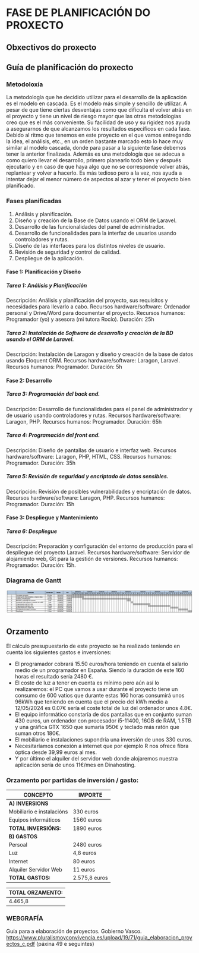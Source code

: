 # FASE DE PLANIFICACIÓN DO PROXECTO

## Obxectivos do proxecto

## Guía de planificación do proxecto

### Metodoloxía

La metodología que he decidido utilizar para el desarrollo de la aplicación es el modelo en cascada. Es el modelo más simple y sencillo de utilizar. A pesar de que tiene ciertas desventajas como que dificulta el volver atrás en el proyecto y tiene un nivel de riesgo mayor que las otras metodologías creo que es el más conveniente. Su facilidad de uso y su rigidez nos ayuda a asegurarnos de que alcanzamos los resultados específicos en cada fase. Debido al ritmo que tenemos en este proyecto en el que vamos entregando la idea, el análisis, etc., en un orden bastante marcado esto lo hace muy similar al modelo cascada, donde para pasar a la siguiente fase debemos tener la anterior finalizada. 
Además es una metodología que se adecua a como quiero llevar el desarrollo, primero planearlo todo bien y después ejecutarlo y en caso de que haya algo que no se corresponde volver atrás, replantear y volver a hacerlo. Es más tedioso pero a la vez, nos ayuda a intentar dejar el menor número de aspectos al azar y tener el proyecto bien planificado.


### Fases planificadas

1. Análisis y planificación.
2. Diseño y creación de la Base de Datos usando el ORM de Laravel.
3. Desarrollo de las funcionalidades del panel de administrador.
4. Desarrollo de funcionalidades para la interfaz de usuarios usando controladores y rutas.
5. Diseño de las interfaces para los distintos niveles de usuario.
6. Revisión de seguridad y control de calidad.
7. Despliegue de la aplicación.


#### Fase 1: Planificación y Diseño

##### Tarea 1: Análisis y Planificación

Descripción: Análisis y planificación del proyecto, sus requisitos y necesidades para llevarlo a cabo.
Recursos hardware/software: Ordenador personal y Drive/Word para documentar el proyecto.
Recursos humanos: Programador (yo) y asesora (mi tutora Rocío).
Duración: 25h

##### Tarea 2: Instalación de Software de desarrollo y creación de la BD usando el ORM de Laravel.

Descripción: Instalación de Laragon y diseño y creación de la base de datos usando Eloquent ORM.
Recursos hardware/software: Laragon, Laravel.
Recursos humanos: Programador.
Duración: 5h

#### Fase 2: Desarrollo

##### Tarea 3: Programación del back end.

Descripción: Desarrollo de funcionalidades para el panel de administrador y de usuario usando controladores y rutas.
Recursos hardware/software: Laragon, PHP.
Recursos humanos: Programador.
Duración: 65h

##### Tarea 4: Programación del front end.

Descripción: Diseño de pantallas de usuario e interfaz web.
Recursos hardware/software: Laragon, PHP, HTML, CSS.
Recursos humanos: Programador.
Duración: 35h

##### Tarea 5: Revisión de seguridad y encriptado de datos sensibles.

Descripción: Revisión de posibles vulnerabilidades y encriptación de datos.
Recursos hardware/software: Laragon, PHP.
Recursos humanos: Programador.
Duración: 15h

#### Fase 3: Despliegue y Mantenimiento

##### Tarea 6: Despliegue

Descripción: Preparación y configuración del entorno de producción para el despliegue del proyecto Laravel.
Recursos hardware/software: Servidor de alojamiento web, Git para la gestión de versiones.
Recursos humanos: Programador.
Duración: 15h.

### Diagrama de Gantt
![Diagrama de Gantt](doc/img/Gantt.png)

## Orzamento

El cálculo  presupuestario de este proyecto se ha realizado teniendo en cuenta los siguientes gastos e inversiones:
- El programador cobrará 15.50 euros/hora teniendo en cuenta el salario medio de un programador en España. Siendo la duración de este 160 horas el resultado sería 2480 €.
- El coste de luz a tener en cuenta es mínimo pero aún así lo realizaremos: el PC que vamos a usar durante el proyecto tiene un consumo de 600 vatios que durante estas 160 horas consumirá unos 96kWh que teniendo en cuenta que el precio del kWh medio a 12/05/2024 es 0.07€ sería el coste total de luz del ordenador unos 4.8€.
- El equipo informático constaría de dos pantallas que en conjunto suman 430 euros, un ordenador con procesador i5-11400, 16GB de RAM, 1.5TB y una gráfica GTX 1650 que sumaría 950€ y teclado más ratón que suman otros 180€.
- El mobiliario e instalaciones supondría una inversión de unos 330 euros.
- Necesitaríamos conexión a internet que por ejemplo R nos ofrece fibra óptica desde 39,99 euros al mes.
- Y por último el alquiler del servidor web donde alojaremos nuestra aplicación sería de unos 11€/mes en Dinahosting.

### Orzamento por partidas de inversión / gasto:

| CONCEPTO | IMPORTE|
|--|--|
|**A) INVERSIONS**
|Mobiliario e instalacións | 330 euros |
|Equipos informáticos | 1560 euros |
|**TOTAL INVERSIÓNS:** | 1890 euros |
|**B) GASTOS**
|Persoal | 2480 euros |
|Luz | 4,8 euros |
|Internet | 80 euros |
|Alquiler Servidor Web | 11 euros |
|**TOTAL GASTOS:** | 2.575,8 euros |

|TOTAL ORZAMENTO:
|--|
|4.465,8|
### WEBGRAFÍA
Guía para a elaboración de proyectos. Gobierno Vasco.
https://www.pluralismoyconvivencia.es/upload/19/71/guia_elaboracion_proyectos_c.pdf  (páxina 49 e seguintes)



